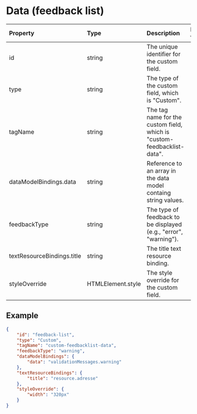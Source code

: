 # Data (feedback list)

| Property                   | Type              | Description                                                             | Default value |
| :------------------------- | :---------------- | :---------------------------------------------------------------------- | :------------ |
| id                         | string            | The unique identifier for the custom field.                             |               |
| type                       | string            | The type of the custom field, which is "Custom".                        |               |
| tagName                    | string            | The tag name for the custom field, which is "custom-feedbacklist-data". |               |
| dataModelBindings.data     | string            | Reference to an array in the data model containg string values.         |               |
| feedbackType               | string            | The type of feedback to be displayed (e.g., "error", "warning").        | "default"     |
| textResourceBindings.title | string            | The title text resource binding.                                        |               |
| styleOverride              | HTMLElement.style | The style override for the custom field.                                |               |

## Example

```json
{
    "id": "feedback-list",
    "type": "Custom",
    "tagName": "custom-feedbacklist-data",
    "feedbackType": "warning",
    "dataModelBindings": {
        "data": "validationMessages.warning"
    },
    "textResourceBindings": {
        "title": "resource.adresse"
    },
    "styleOverride": {
        "width": "320px"
    }
}
```
